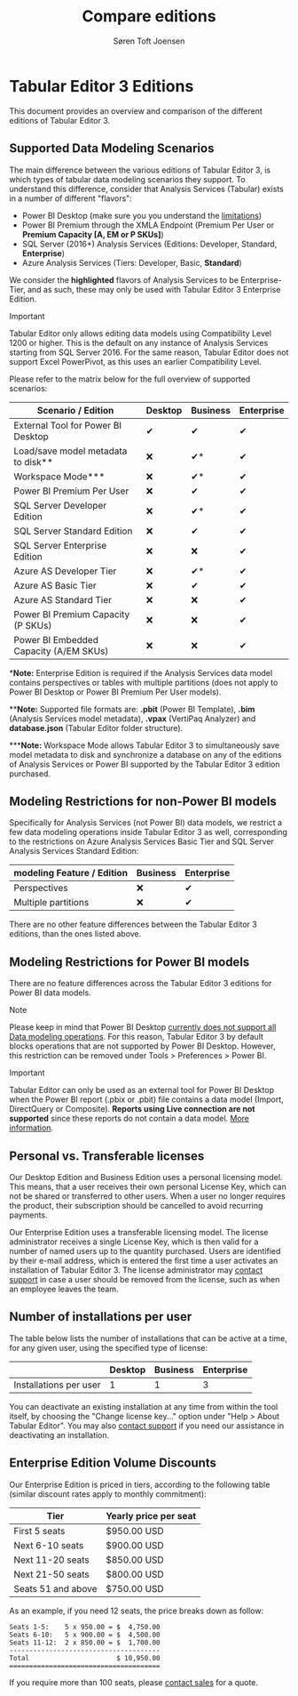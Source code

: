 ﻿---
uid: editions
title: Compare editions
author: Søren Toft Joensen
updated: 2021-09-09
---
# Tabular Editor 3 Editions

This document provides an overview and comparison of the different editions of Tabular Editor 3.

## Supported Data Modeling Scenarios

The main difference between the various editions of Tabular Editor 3, is which types of tabular data modeling scenarios they support. To understand this difference, consider that Analysis Services (Tabular) exists in a number of different "flavors":

- Power BI Desktop (make sure you you understand the [limitations](xref:desktop-limitations))
- Power BI Premium through the XMLA Endpoint (Premium Per User or **Premium Capacity [A, EM or P SKUs]**)
- SQL Server (2016+) Analysis Services (Editions: Developer, Standard, **Enterprise**)
- Azure Analysis Services (Tiers: Developer, Basic, **Standard**)

We consider the **highlighted** flavors of Analysis Services to be Enterprise-Tier, and as such, these may only be used with Tabular Editor 3 Enterprise Edition.

> [!IMPORTANT]
> Tabular Editor only allows editing data models using Compatibility Level 1200 or higher. This is the default on any instance of Analysis Services starting from SQL Server 2016. For the same reason, Tabular Editor does not support Excel PowerPivot, as this uses an earlier Compatibility Level.

Please refer to the matrix below for the full overview of supported scenarios:

|Scenario / Edition|Desktop|Business|Enterprise
|---|---|---|---|
|External Tool for Power BI Desktop|<span class="emoji"><span class="emoji">&#10004;</span></span>|<span class="emoji">&#10004;</span>|<span class="emoji">&#10004;</span>|
|Load/save model metadata to disk**|<span class="emoji">&#10060;</span>|<span class="emoji">&#10004;</span>*|<span class="emoji">&#10004;</span>|
|Workspace Mode***|<span class="emoji">&#10060;</span>|<span class="emoji">&#10004;</span>*|<span class="emoji">&#10004;</span>|
|Power BI Premium Per User|<span class="emoji">&#10060;</span>|<span class="emoji">&#10004;</span>|<span class="emoji">&#10004;</span>|
|SQL Server Developer Edition|<span class="emoji">&#10060;</span>|<span class="emoji">&#10004;</span>*|<span class="emoji">&#10004;</span>|
|SQL Server Standard Edition|<span class="emoji">&#10060;</span>|<span class="emoji">&#10004;</span>|<span class="emoji">&#10004;</span>|
|SQL Server Enterprise Edition|<span class="emoji">&#10060;</span>|<span class="emoji">&#10060;</span>|<span class="emoji">&#10004;</span>|
|Azure AS Developer Tier|<span class="emoji">&#10060;</span>|<span class="emoji">&#10004;</span>*|<span class="emoji">&#10004;</span>|
|Azure AS Basic Tier|<span class="emoji">&#10060;</span>|<span class="emoji">&#10004;</span>|<span class="emoji">&#10004;</span>|
|Azure AS Standard Tier|<span class="emoji">&#10060;</span>|<span class="emoji">&#10060;</span>|<span class="emoji">&#10004;</span>|
|Power BI Premium Capacity (P SKUs)|<span class="emoji">&#10060;</span>|<span class="emoji">&#10060;</span>|<span class="emoji">&#10004;</span>|
|Power BI Embedded Capacity (A/EM SKUs)|<span class="emoji">&#10060;</span>|<span class="emoji">&#10060;</span>|<span class="emoji">&#10004;</span>|

\***Note:** Enterprise Edition is required if the Analysis Services data model contains perspectives or tables with multiple partitions (does not apply to Power BI Desktop or Power BI Premium Per User models).

\*\***Note:** Supported file formats are: **.pbit** (Power BI Template), **.bim** (Analysis Services model metadata), **.vpax** (VertiPaq Analyzer) and **database.json** (Tabular Editor folder structure).

\*\*\***Note:** Workspace Mode allows Tabular Editor 3 to simultaneously save model metadata to disk and synchronize a database on any of the editions of Analysis Services or Power BI supported by the Tabular Editor 3 edition purchased.

## Modeling Restrictions for non-Power BI models

Specifically for Analysis Services (not Power BI) data models, we restrict a few data modeling operations inside Tabular Editor 3 as well, corresponding to the restrictions on Azure Analysis Services Basic Tier and SQL Server Analysis Services Standard Edition:

|modeling Feature / Edition|Business|Enterprise
|---|---|---|
|Perspectives|<span class="emoji">&#10060;</span>|<span class="emoji">&#10004;</span>|
|Multiple partitions|<span class="emoji">&#10060;</span>|<span class="emoji">&#10004;</span>|

There are no other feature differences between the Tabular Editor 3 editions, than the ones listed above. 

## Modeling Restrictions for Power BI models

There are no feature differences across the Tabular Editor 3 editions for Power BI data models.

> [!NOTE]
> Please keep in mind that Power BI Desktop [currently does not support all Data modeling operations](xref:desktop-limitations). For this reason, Tabular Editor 3 by default blocks operations that are not supported by Power BI Desktop. However, this restriction can be removed under Tools > Preferences > Power BI.

> [!IMPORTANT]
> Tabular Editor can only be used as an external tool for Power BI Desktop when the Power BI report (.pbix or .pbit) file contains a data model (Import, DirectQuery or Composite). **Reports using Live connection are not supported** since these reports do not contain a data model. [More information](xref:desktop-limitations).

## Personal vs. Transferable licenses

Our Desktop Edition and Business Edition uses a personal licensing model. This means, that a user receives their own personal License Key, which can not be shared or transferred to other users. When a user no longer requires the product, their subscription should be cancelled to avoid recurring payments.

Our Enterprise Edition uses a transferable licensing model. The license administrator receives a single License Key, which is then valid for a number of named users up to the quantity purchased. Users are identified by their e-mail address, which is entered the first time a user activates an installation of Tabular Editor 3. The license administrator may <a href="mailto:support@tabulareditor.com?subject=Transferable%20License%20Rotation">contact support</a> in case a user should be removed from the license, such as when an employee leaves the team.

## Number of installations per user

The table below lists the number of installations that can be active at a time, for any given user, using the specified type of license:

| |Desktop|Business|Enterprise|
|---|---|---|---|
|Installations per user|1|1|3|

You can deactivate an existing installation at any time from within the tool itself, by choosing the "Change license key..." option under "Help > About Tabular Editor". You may also <a href="mailto:support@tabulareditor.com?subject=Deactivation">contact support</a> if you need our assistance in deactivating an installation.

## Enterprise Edition Volume Discounts

Our Enterprise Edition is priced in tiers, according to the following table (similar discount rates apply to monthly commitment):

|Tier|Yearly price per seat|
|---|---|
|First 5 seats|$950.00 USD|
|Next 6-10 seats|$900.00 USD|
|Next 11-20 seats|$850.00 USD|
|Next 21-50 seats|$800.00 USD|
|Seats 51 and above|$750.00 USD|

As an example, if you need 12 seats, the price breaks down as follow:

```text
Seats 1-5:    5 x 950.00 = $  4,750.00
Seats 6-10:   5 x 900.00 = $  4,500.00
Seats 11-12:  2 x 850.00 = $  1,700.00
--------------------------------------
Total                      $ 10,950.00
======================================
```

If you require more than 100 seats, please <a href="mailto:sales@tabulareditor.com">contact sales</a> for a quote.
